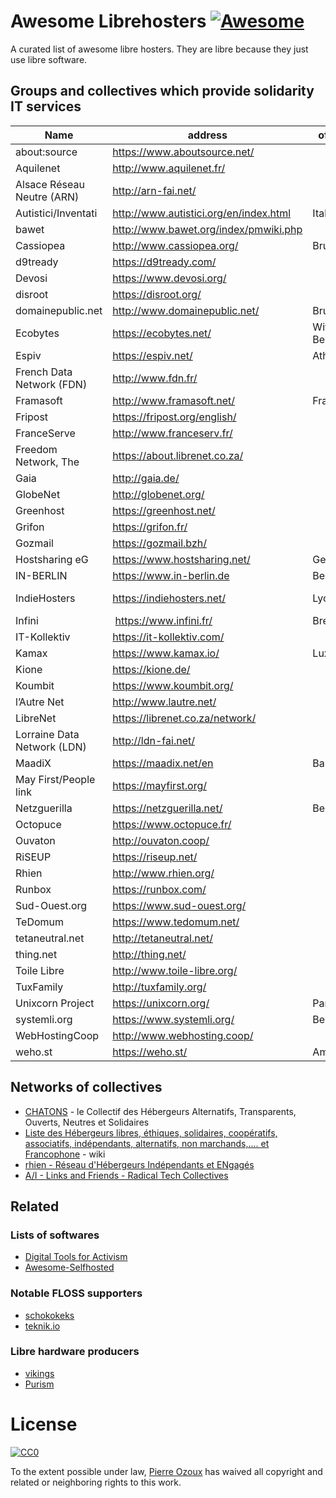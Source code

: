 # Awesome Librehosters [![Awesome](https://cdn.rawgit.com/sindresorhus/awesome/d7305f38d29fed78fa85652e3a63e154dd8e8829/media/badge.svg)](https://github.com/sindresorhus/awesome)

A curated list of awesome libre hosters. They are libre because they just use libre software.

## Groups and collectives which provide solidarity IT services

Name | address | office location | source code
--- | --- | --- | ---
about:source | https://www.aboutsource.net/ | |
Aquilenet | http://www.aquilenet.fr/ | |
Alsace Réseau Neutre (ARN) | http://arn-fai.net/ | |
Autistici/Inventati | http://www.autistici.org/en/index.html | Italy |
bawet | http://www.bawet.org/index/pmwiki.php | |
Cassiopea | http://www.cassiopea.org/ | Brussels |
d9tready | https://d9tready.com/ | |
Devosi | https://www.devosi.org/ | |
disroot | https://disroot.org/ | |
domainepublic.net | http://www.domainepublic.net/ | Brussels |
Ecobytes | https://ecobytes.net/ | Witzenhausen, Berlin |
Espiv | https://espiv.net/ | Athens |
French Data Network (FDN) | http://www.fdn.fr/ | |
Framasoft | http://www.framasoft.net/ | France |
Fripost | https://fripost.org/english/ | |
FranceServe | http://www.franceserv.fr/ | |
Freedom Network, The | https://about.librenet.co.za/ | |
Gaia | http://gaia.de/ | |
GlobeNet | http://globenet.org/ | |
Greenhost | https://greenhost.net/ | |
Grifon | https://grifon.fr/ | |
Gozmail | https://gozmail.bzh/ | |
Hostsharing eG | https://www.hostsharing.net/ | Germany | https://github.com/hostsharing
IN-BERLIN | https://www.in-berlin.de | Berlin |
IndieHosters | https://indiehosters.net/ | Lyon&Wiesbaden | https://github.com/libresh/ & https://git.indie.host/meta
Infini | https://www.infini.fr/ | Brest |
IT-Kollektiv | https://it-kollektiv.com/ | |
Kamax | https://www.kamax.io/ | Luxembourg | https://github.com/kamax-io
Kione | https://kione.de/ | |
Koumbit | https://www.koumbit.org/ | |
l’Autre Net | http://www.lautre.net/ | |
LibreNet | https://librenet.co.za/network/ | |
Lorraine Data Network (LDN) | http://ldn-fai.net/ | |
MaadiX | https://maadix.net/en | Barcelona |
May First/People link | https://mayfirst.org/ | |
Netzguerilla | https://netzguerilla.net/ | Berlin |
Octopuce | https://www.octopuce.fr/ | |
Ouvaton | http://ouvaton.coop/ | |
RiSEUP | https://riseup.net/ | |
Rhien | http://www.rhien.org/ | |
Runbox | https://runbox.com/ | |
Sud-Ouest.org | https://www.sud-ouest.org/ | |
TeDomum | https://www.tedomum.net/ | |
tetaneutral.net | http://tetaneutral.net/ | |
thing.net | http://thing.net/ | |
Toile Libre | http://www.toile-libre.org/ | |
TuxFamily | http://tuxfamily.org/ | |
Unixcorn Project | https://unixcorn.org/ | Paris |
systemli.org | https://www.systemli.org/ | Berlin |
WebHostingCoop | http://www.webhosting.coop/ | |
weho.st | https://weho.st/ | Amsterdam |

## Networks of collectives

- [CHATONS](https://chatons.org/) - le Collectif des Hébergeurs Alternatifs, Transparents, Ouverts, Neutres et Solidaires
- [Liste des Hébergeurs libres, éthiques, solidaires, coopératifs, associatifs, indépendants, alternatifs, non marchands,.... et Francophone](http://www.hebergeurslibres.net/wakka.php?wiki=listehebergeurs) - wiki
- [rhien - Réseau d'Hébergeurs Indépendants et ENgagés](http://www.rhien.org/Hebergeurs,59.html)
- [A/I - Links and Friends - Radical Tech Collectives](http://www.autistici.org/en/links.html)

## Related

### Lists of softwares

- [Digital Tools for Activism](https://github.com/drewrwilson/toolsforactivism)
- [Awesome-Selfhosted](https://github.com/Kickball/awesome-selfhosted)

### Notable FLOSS supporters

- [schokokeks](https://schokokeks.org/)
- [teknik.io](https://teknik.io/)

### Libre hardware producers

- [vikings](https://www.vikings.net/)
- [Purism](https://puri.sm/)

# License

[![CC0](http://i.creativecommons.org/p/zero/1.0/88x31.png)](http://creativecommons.org/publicdomain/zero/1.0/)

To the extent possible under law, [Pierre Ozoux](https://microblog.pierre-o.fr) has waived all copyright and related or neighboring rights to this work.
